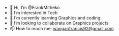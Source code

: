 - 👋 Hi, I’m @FrankMitheko
- 👀 I’m interested in Tech
- 🌱 I’m currently learning Graphics and coding
- 💞️ I’m looking to collaborate on Graphics projects
- 📫 How to reach me; wangarifrancis92@gmail.com

<!---
FrankMitheko/FrankMitheko is a ✨ special ✨ repository because its `README.md` (this file) appears on your GitHub profile.
You can click the Preview link to take a look at your changes.
--->
